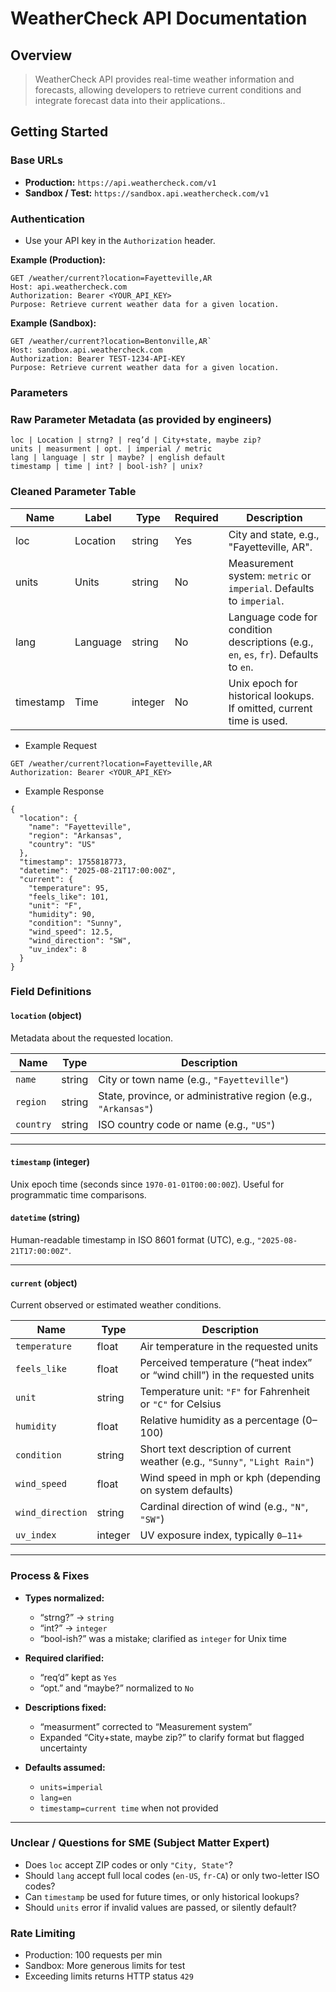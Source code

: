 # WeatherCheck API Documentation

## Overview
> WeatherCheck API provides real-time weather information and forecasts, allowing developers to retrieve current conditions and integrate forecast data into their applications..

## Getting Started

### Base URLs
- **Production:** `https://api.weathercheck.com/v1`
- **Sandbox / Test:** `https://sandbox.api.weathercheck.com/v1`

### Authentication
- Use your API key in the `Authorization` header.

**Example (Production):**

```http
GET /weather/current?location=Fayetteville,AR
Host: api.weathercheck.com
Authorization: Bearer <YOUR_API_KEY>
Purpose: Retrieve current weather data for a given location.
```

**Example (Sandbox):**

```http
GET /weather/current?location=Bentonville,AR`
Host: sandbox.api.weathercheck.com
Authorization: Bearer TEST-1234-API-KEY
Purpose: Retrieve current weather data for a given location.
```

### Parameters
### Raw Parameter Metadata (as provided by engineers)

```
loc | Location | strng? | req’d | City+state, maybe zip?
units | measurment | opt. | imperial / metric
lang | language | str | maybe? | english default
timestamp | time | int? | bool-ish? | unix?
```
### Cleaned Parameter Table
| Name      | Label    | Type    | Required | Description |
|-----------|----------|---------|----------|-------------|
| loc       | Location | string  | Yes      | City and state, e.g., "Fayetteville, AR". |
| units     | Units    | string  | No       | Measurement system: `metric` or `imperial`. Defaults to `imperial`. |
| lang      | Language | string  | No       | Language code for condition descriptions (e.g., `en`, `es`, `fr`). Defaults to `en`. |
| timestamp | Time     | integer | No       | Unix epoch for historical lookups. If omitted, current time is used. |

- Example Request
```http
GET /weather/current?location=Fayetteville,AR
Authorization: Bearer <YOUR_API_KEY>
```

- Example Response
```
{
  "location": {
    "name": "Fayetteville",
    "region": "Arkansas",
    "country": "US"
  },
  "timestamp": 1755818773,
  "datetime": "2025-08-21T17:00:00Z",
  "current": {
    "temperature": 95,
    "feels_like": 101,
    "unit": "F",
    "humidity": 90,
    "condition": "Sunny",
    "wind_speed": 12.5,
    "wind_direction": "SW",
    "uv_index": 8
  }
}
```

### Field Definitions

#### `location` (object)  
Metadata about the requested location.  

| Name      | Type   | Description |
|-----------|--------|-------------|
| `name`    | string | City or town name (e.g., `"Fayetteville"`) |
| `region`  | string | State, province, or administrative region (e.g., `"Arkansas"`) |
| `country` | string | ISO country code or name (e.g., `"US"`) |

---

#### `timestamp` (integer)  
Unix epoch time (seconds since `1970-01-01T00:00:00Z`). Useful for programmatic time comparisons.  

#### `datetime` (string)  
Human-readable timestamp in ISO 8601 format (UTC), e.g., `"2025-08-21T17:00:00Z"`.  

---

#### `current` (object)  
Current observed or estimated weather conditions.  

| Name            | Type    | Description |
|-----------------|---------|-------------|
| `temperature`   | float   | Air temperature in the requested units |
| `feels_like`    | float   | Perceived temperature (“heat index” or “wind chill”) in the requested units |
| `unit`          | string  | Temperature unit: `"F"` for Fahrenheit or `"C"` for Celsius |
| `humidity`      | float   | Relative humidity as a percentage (0–100) |
| `condition`     | string  | Short text description of current weather (e.g., `"Sunny"`, `"Light Rain"`) |
| `wind_speed`    | float   | Wind speed in mph or kph (depending on system defaults) |
| `wind_direction`| string  | Cardinal direction of wind (e.g., `"N"`, `"SW"`) |
| `uv_index`      | integer | UV exposure index, typically `0–11+` |

---

### Process & Fixes

- **Types normalized:**
  - “strng?” → `string`
  - “int?” → `integer`
  - “bool-ish?” was a mistake; clarified as `integer` for Unix time

- **Required clarified:**
  - “req’d” kept as `Yes`
  - “opt.” and “maybe?” normalized to `No`

- **Descriptions fixed:**
  - “measurment” corrected to “Measurement system”
  - Expanded “City+state, maybe zip?” to clarify format but flagged uncertainty

- **Defaults assumed:**
  - `units=imperial`
  - `lang=en`
  - `timestamp=current time` when not provided

---

### Unclear / Questions for SME (Subject Matter Expert)

- Does `loc` accept ZIP codes or only `"City, State"`?
- Should `lang` accept full local codes (`en-US`, `fr-CA`) or only two-letter ISO codes?
- Can `timestamp` be used for future times, or only historical lookups?
- Should `units` error if invalid values are passed, or silently default?

### Rate Limiting
- Production: 100 requests per min
- Sandbox: More generous limits for test
- Exceeding limits returns HTTP status `429`